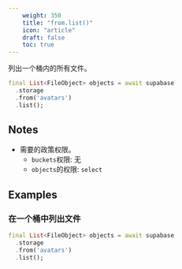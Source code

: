 ```yaml
---
    weight: 350
    title: "from.list()"
    icon: "article"
    draft: false
    toc: true
---
```


列出一个桶内的所有文件。


```dart
final List<FileObject> objects = await supabase
  .storage
  .from('avatars')
  .list();
```






## Notes

- 需要的政策权限。
  - `buckets`权限: 无 
  - `objects`的权限: `select`










## Examples

### 在一个桶中列出文件



```dart
final List<FileObject> objects = await supabase
  .storage
  .from('avatars')
  .list();
```